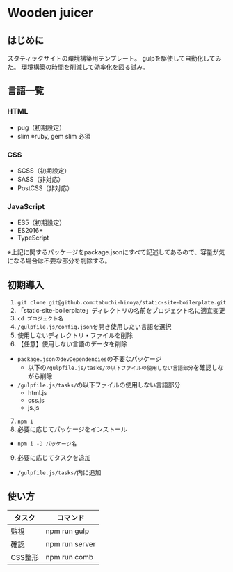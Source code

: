 # Wooden juicer

## はじめに

スタティックサイトの環境構築用テンプレート。
gulpを駆使して自動化してみた。
環境構築の時間を削減して効率化を図る試み。


## 言語一覧

### HTML

  * pug（初期設定）
  * slim ※ruby, gem slim 必須


### CSS

  * SCSS（初期設定）
  * SASS（非対応）
  * PostCSS（非対応）


### JavaScript

  * ES5（初期設定）
  * ES2016+
  * TypeScript

※上記に関するパッケージをpackage.jsonにすべて記述してあるので、容量が気になる場合は不要な部分を削除する。


## 初期導入
1. `git clone git@github.com:tabuchi-hiroya/static-site-boilerplate.git`
2. 「static-site-boilerplate」ディレクトリの名前をプロジェクト名に適宜変更
3. `cd プロジェクト名`
4. `/gulpfile.js/config.json`を開き使用したい言語を選択
5. 使用しないディレクトリ・ファイルを削除
6. 【任意】使用しない言語のデータを削除
  * `package.jsonのdevDependencies`の不要なパッケージ
    * 以下の`/gulpfile.js/tasks/の以下ファイルの使用しない言語部分`を確認しながら削除
  * `/gulpfile.js/tasks/`の以下ファイルの使用しない言語部分
    * html.js
    * css.js
    * js.js
7. `npm i`
8. 必要に応じてパッケージをインストール
  * `npm i -D パッケージ名`
9. 必要に応じてタスクを追加
  * `/gulpfile.js/tasks/`内に追加


## 使い方

| タスク  | コマンド        |
| ------- | -------------- |
| 監視    | npm run gulp   |
| 確認    | npm run server |
| CSS整形 | npm run comb   |

